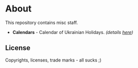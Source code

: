 About
======
This repository contains misc staff.

* **Calendars** - Calendar of Ukrainian Holidays. *(details [here])*


License
-------
Copyrights, licenses, trade marks - all sucks ;)

[here]: http://www.moleksyuk.com/2012/04/ukrainian-holidays-calendar.html

